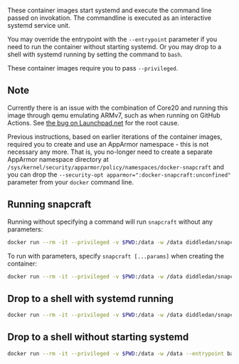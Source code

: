 These container images start systemd and execute the command line passed on invokation. The commandline is executed as an interactive systemd service unit.

You may override the entrypoint with the `--entrypoint` parameter if you need to run the container without starting systemd. Or you may drop to a shell with systemd running by setting the command to `bash`.

These container images require you to pass `--privileged`.

Note
----
Currently there is an issue with the combination of Core20 and running this image through qemu emulating ARMv7, such as when running on GitHub Actions. See [the bug on Launchpad.net](https://bugs.launchpad.net/qemu/+bug/1886811) for the root cause.

Previous instructions, based on earlier iterations of the container images, required you to create
and use an AppArmor namespace - this is not necessary any more.  That is, you no-longer need to create a separate AppArmor namespace directory at
`/sys/kernel/security/apparmor/policy/namespaces/docker-snapcraft` and you can drop the
`--security-opt apparmor=":docker-snapcraft:unconfined"` parameter from your `docker` command line.

Running snapcraft
-----------------

Running without specifying a command will run `snapcraft` without any parameters:

```bash
docker run --rm -it --privileged -v $PWD:/data -w /data diddledan/snapcraft:core18
```

To run with parameters, specify `snapcraft [...params]` when creating the container:

```bash
docker run --rm -it --privileged -v $PWD:/data -w /data diddledan/snapcraft:core18 snapcraft stage --enable-experimental-package-repositories
```

Drop to a shell with systemd running
------------------------------------

```bash
docker run --rm -it --privileged -v $PWD:/data -w /data diddledan/snapcraft:core18 bash
```

Drop to a shell without starting systemd
----------------------------------------

```bash
docker run --rm -it --privileged -v $PWD:/data -w /data --entrypoint bash diddledan/snapcraft:core18
```

